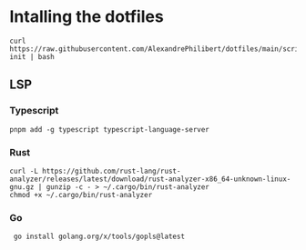 # Intalling the dotfiles

```
curl https://raw.githubusercontent.com/AlexandrePhilibert/dotfiles/main/scripts/config-init | bash
```

## LSP

### Typescript

```
pnpm add -g typescript typescript-language-server
```

### Rust

```
curl -L https://github.com/rust-lang/rust-analyzer/releases/latest/download/rust-analyzer-x86_64-unknown-linux-gnu.gz | gunzip -c - > ~/.cargo/bin/rust-analyzer
chmod +x ~/.cargo/bin/rust-analyzer
```

### Go

```
 go install golang.org/x/tools/gopls@latest
```
